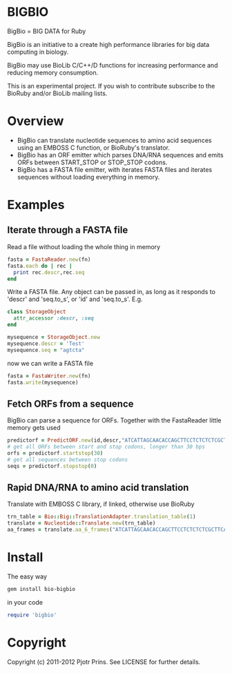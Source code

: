 # BIGBIO

BigBio = BIG DATA for Ruby

BigBio is an initiative to a create high performance libraries for big data
computing in biology.

BigBio may use BioLib C/C++/D functions for increasing performance and
reducing memory consumption.

This is an experimental project. If you wish to contribute subscribe
to the BioRuby and/or BioLib mailing lists.

# Overview

* BigBio can translate nucleotide sequences to amino acid
  sequences using an EMBOSS C function, or BioRuby's translator.
* BigBio has an ORF emitter which parses DNA/RNA sequences and emits
  ORFs between START_STOP or STOP_STOP codons.
* BigBio has a FASTA file emitter, with iterates FASTA files and
  iterates sequences without loading everything in memory.

# Examples

## Iterate through a FASTA file

Read a file without loading the whole thing in memory

```ruby
fasta = FastaReader.new(fn)
fasta.each do | rec |
  print rec.descr,rec.seq
end
```

Write a FASTA file. Any object can be passed in, as long
as it responds to 'descr' and 'seq.to_s', or 'id' and 'seq.to_s'. E.g.

```ruby
class StorageObject
  attr_accessor :descr, :seq
end

mysequence = StorageObject.new
mysequence.descr = 'Test'
mysequence.seq = "agtcta"
```

now we can write a FASTA file

```ruby
fasta = FastaWriter.new(fn)
fasta.write(mysequence)
```

## Fetch ORFs from a sequence

BigBio can parse a sequence for ORFs. Together with the FastaReader
little memory gets used

```ruby
predictorf = PredictORF.new(id,descr,"ATCATTAGCAACACCAGCTTCCTCTCTCTCGCTTCAAAGTTCACTACTCGTGGATCTCGT")
# get all ORFs between start and stop codons, longer than 30 bps
orfs = predictorf.startstop(30)
# get all sequences between stop codons
seqs = predictorf.stopstop(0)
```

## Rapid DNA/RNA to amino acid translation

Translate with EMBOSS C library, if linked, otherwise use BioRuby

```ruby
trn_table = Bio::Big::TranslationAdapter.translation_table(1)
translate = Nucleotide::Translate.new(trn_table)
aa_frames = translate.aa_6_frames("ATCATTAGCAACACCAGCTTCCTCTCTCTCGCTTCAAAGTTCACTACTCGTGGATCTCGT")
```

# Install

The easy way

```sh
gem install bio-bigbio
```

in your code

```ruby
require 'bigbio'
```

# Copyright

Copyright (c) 2011-2012 Pjotr Prins. See LICENSE for further details.

